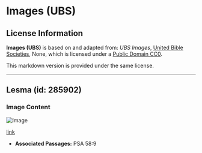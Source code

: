 # Images (UBS)

## License Information

**Images (UBS)** is based on and adapted from: _UBS Images_, [United Bible Societies](https://unitedbiblesocieties.org/), None, which is licensed under a [Public Domain CC0](https://creativecommons.org/public-domain/cc0/).

This markdown version is provided under the same license.



--------------------------------

## Lesma (id: 285902)

### Image Content

![Image](https://cdn.aquifer.bible/aquifer-content/resources/Media/WEB-0814_slug.jpg)

[link](https://cdn.aquifer.bible/aquifer-content/resources/Media/WEB-0814_slug.jpg)

* **Associated Passages:** PSA 58:9

